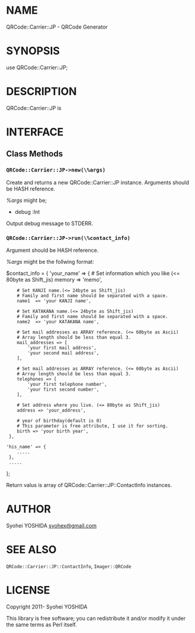 # NAME

QRCode::Carrier::JP - QRCode Generator

# SYNOPSIS

  use QRCode::Carrier::JP;

# DESCRIPTION

QRCode::Carrier::JP is

# INTERFACE

## Class Methods

### `QRCode::Carrier::JP->new(\%args)`

Create and returns a new QRCode::Carrier::JP instance.
Arguments should be HASH reference.

_\%args_ might be;

- debug :Int

Output debug message to STDERR.

### `QRCode::Carrier::JP->run(\%contact_info)`

Argument should be HASH reference.

_%args_ might be the follwing format:

$contact_info = {
    'your_name' => {
        # Set information which you like (<= 80byte as Shift_jis)
        memory => 'memo',

        # Set KANJI name.(<= 24byte as Shift_jis)
        # Family and first name should be separated with a space.
        name1  => 'your KANJI name',

        # Set KATAKANA name.(<= 24byte as Shift_jis)
        # Family and first name should be separated with a space.
        name2  => 'your KATAKANA name',

        # Set mail addresses as ARRAY reference. (<= 60byte as Ascii)
        # Array length should be less than equal 3.
        mail_addresses => [
            'your first mail address',
            'your second mail address',
        ],

        # Set mail addresses as ARRAY reference. (<= 60byte as Ascii)
        # Array length should be less than equal 3.
        telephones => [
            'your first telephone number',
            'your first second number',
        ],

        # Set address where you live. (<= 80byte as Shift_jis)
        address => 'your_address',

        # year of birthday(default is 0)
        # This parameter is free attribute, I use it for sorting.
        birth => 'your birth year',
     },

    'his_name' => {
        .....
     },
     .....
};

Return valus is array of QRCode::Carrier::JP::ContactInfo instances.

# AUTHOR

Syohei YOSHIDA <syohex@gmail.com>

# SEE ALSO

`QRCode::Carrier::JP::ContactInfo`, `Imager::QRCode`

# LICENSE

Copyright 2011- Syohei YOSHIDA

This library is free software; you can redistribute it and/or modify
it under the same terms as Perl itself.